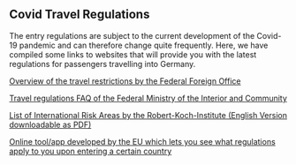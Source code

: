 ## Covid Travel Regulations

The entry regulations are subject to the current development of the Covid-19 pandemic and can therefore change quite frequently. Here, we have compiled some links to websites that will provide you with the latest regulations for passengers travelling into Germany.

[Overview of the travel restrictions by the Federal Foreign Office](https://www.auswaertiges-amt.de/en/coronavirus/2317268)

[Travel regulations FAQ of the Federal Ministry of the Interior and Community](https://www.bmi.bund.de/SharedDocs/faqs/EN/topics/civil-protection/coronavirus/travel-restrictions-border-control/travel-restriction-border-control-list.html#f13919566)

[List of International Risk Areas by the Robert-Koch-Institute (English Version downloadable as PDF)](https://www.rki.de/DE/Content/InfAZ/N/Neuartiges_Coronavirus/Risikogebiete_neu.html)

[Online tool/app developed by the EU which lets you see what regulations apply to you upon entering a certain country](https://reopen.europa.eu/en/)
